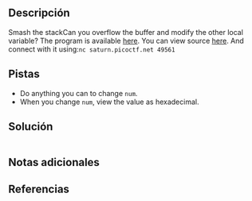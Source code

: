 ## Descripción
Smash the stackCan you overflow the buffer and modify the other local variable? The program is available [here](https://artifacts.picoctf.net/c/517/local-target). You can view source [here](https://artifacts.picoctf.net/c/517/local-target.c). And connect with it using:`nc saturn.picoctf.net 49561`

## Pistas
- Do anything you can to change `num`.
- When you change `num`, view the value as hexadecimal.

## Solución
```bash()

```

## Notas adicionales

## Referencias 